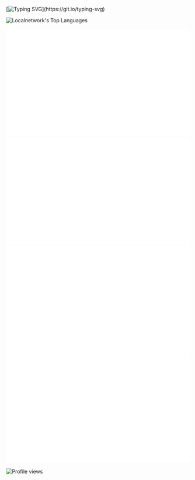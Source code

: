 [![Typing SVG](https://readme-typing-svg.herokuapp.com?font=comfortaa&color=016EEA&size=24&width=500&lines=Web+Developer;Nice+to+meet+you...)](https://git.io/typing-svg)

<img src="https://github-readme-stats.vercel.app/api/top-langs/?username=localnetwork&theme=dark&show_icons=true&hide_border=true&layout=compact" alt="Localnetwork's Top Languages" />

![](https://raw.githubusercontent.com/localnetwork/github-stats/master/generated/overview.svg#gh-dark-mode-only)
![](https://raw.githubusercontent.com/localnetwork/github-stats/master/generated/languages.svg#gh-light-mode-only)
![Overview](https://raw.githubusercontent.com/localnetwork/github-stats/master/generated/overview.svg#gh-light-mode-only)
![Code](https://raw.githubusercontent.com/localnetwork/github-stats/master/generated/languages.svg#gh-light-mode-only)

![Profile views](https://komarev.com/ghpvc/?username=localnetwork)


